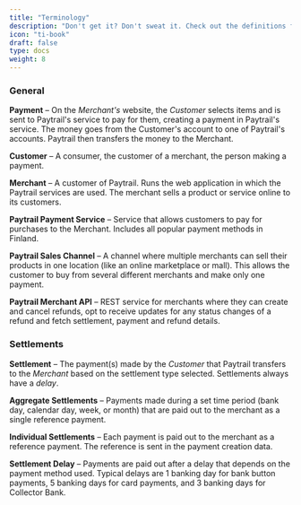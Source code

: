 ```yaml
---
title: "Terminology"
description: "Don't get it? Don't sweat it. Check out the definitions from our glossary."
icon: "ti-book"
draft: false
type: docs
weight: 8
---
```


### General

**Payment** – On the _Merchant's_ website, the _Customer_ selects items and is sent to Paytrail's service to pay for them, creating a payment in Paytrail's service. The money goes from the Customer's account to one of Paytrail's accounts. Paytrail then transfers the money to the Merchant.

**Customer** – A consumer, the customer of a merchant, the person making a payment.

**Merchant** – A customer of Paytrail. Runs the web application in which the Paytrail services are used. The merchant sells a product or service online to its customers.

**Paytrail Payment Service** – Service that allows customers to pay for purchases to the Merchant. Includes all popular payment methods in Finland.

**Paytrail Sales Channel** – A channel where multiple merchants can sell their products in one location (like an online marketplace or mall). This allows the customer to buy from several different merchants and make only one payment.

**Paytrail Merchant API** – REST service for merchants where they can create and cancel refunds, opt to receive updates for any status changes of a refund and fetch settlement, payment and refund details.

### Settlements

**Settlement** – The payment(s) made by the _Customer_ that Paytrail transfers to the _Merchant_ based on the settlement type selected. Settlements always have a _delay_.

**Aggregate Settlements** – Payments made during a set time period (bank day, calendar day, week, or month) that are paid out to the merchant as a single reference payment.

**Individual Settlements** – Each payment is paid out to the merchant as a reference payment. The reference is sent in the payment creation data.

**Settlement Delay** – Payments are paid out after a delay that depends on the payment method used. Typical delays are 1 banking day for bank button payments, 5 banking days for card payments, and 3 banking days for Collector Bank.
